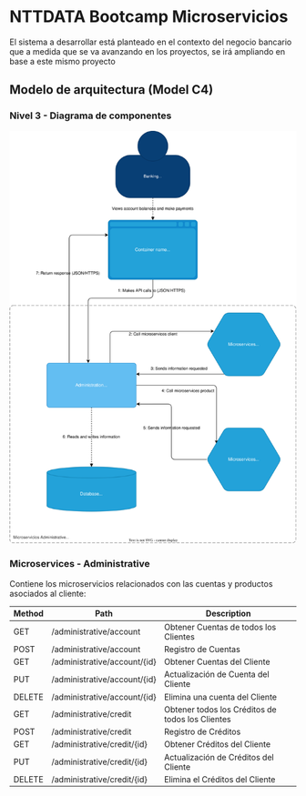 # NTTDATA Bootcamp Microservicios

El sistema a desarrollar está planteado en el contexto del negocio bancario que a medida que
se va avanzando en los proyectos, se irá ampliando en base a este mismo proyecto

## Modelo de arquitectura (Model C4)

### Nivel 3 - Diagrama de componentes

![Nivel 3 - Diagrama de componentes!](../img/modelc4_3_2.svg)


### Microservices - Administrative

Contiene los microservicios relacionados con las cuentas y productos asociados al cliente:


| Method    | Path              | Description                                      |
|-----------|-------------------|--------------------------------------------------|
| GET       | /administrative/account | Obtener Cuentas de todos los Clientes            |
| POST      | /administrative/account | Registro de Cuentas                              | 
| GET       | /administrative/account/{id} | Obtener Cuentas del Cliente                      |
| PUT       | /administrative/account/{id} | Actualización de Cuenta del Cliente              | 
| DELETE    | /administrative/account/{id} | Elimina una cuenta del Cliente                   |
| GET       | /administrative/credit | Obtener todos los Créditos de todos los Clientes | 
| POST      | /administrative/credit | Registro de Créditos                             | 
| GET       | /administrative/credit/{id} | Obtener Créditos del Cliente                     |
| PUT       | /administrative/credit/{id} | Actualización de Créditos del Cliente           |
| DELETE    | /administrative/credit/{id} | Elimina el Créditos del Cliente                  |

